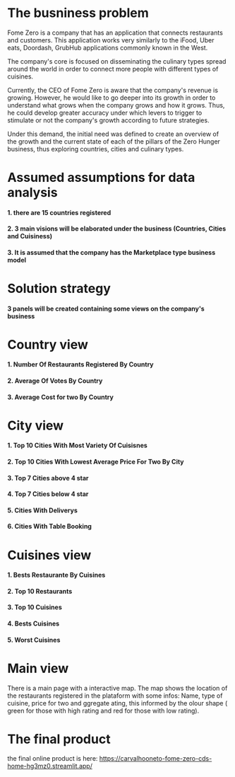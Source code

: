 # The busniness problem

Fome Zero is a company that has an application that connects restaurants and customers. This application works very similarly to the iFood, Uber eats, Doordash, GrubHub applications commonly known in the West.

The company's core is focused on disseminating the culinary types spread around the world in order to connect more people with different types of cuisines.

Currently, the CEO of Fome Zero is aware that the company's revenue is growing. However, he would like to go deeper into its growth in order to understand what grows when the company grows and how it grows. Thus, he could develop greater accuracy under which levers to trigger to stimulate or not the company's growth according to future strategies.

Under this demand, the initial need was defined to create an overview of the growth and the current state of each of the pillars of the Zero Hunger business, thus exploring countries, cities and culinary types.

#  Assumed assumptions for data analysis

#### 1. there are 15 countries registered
#### 2. 3 main visions will be elaborated under the business (Countries, Cities and Cuisiness)
#### 3. It is assumed that the company has the Marketplace type business model

# Solution strategy

#### 3 panels will be created containing some views on the company's business

#  Country view

#### 1. Number Of Restaurants Registered By Country
#### 2. Average Of Votes By Country
#### 3. Average Cost for two By Country

# City view

#### 1. Top 10 Cities With Most Variety Of Cuisisnes
#### 2. Top 10 Cities With Lowest Average Price For Two By City
#### 3. Top 7 Cities above 4 star
#### 4. Top 7 Cities below 4 star
#### 5. Cities With Deliverys
#### 6. Cities With Table Booking

# Cuisines view

#### 1. Bests Restaurante By Cuisines
#### 2. Top 10 Restaurants
#### 3. Top 10 Cuisines
#### 4. Bests Cuisines
#### 5. Worst Cuisines

# Main view

There is a main page with a interactive map. The map shows the location of the restaurants registered in the plataform with some infos: Name, type of cuisine, price for two and ggregate ating, this informed by the olour shape ( green for those with high rating and red for those with low rating).


# The final product

the final online product is here: https://carvalhooneto-fome-zero-cds-home-hg3mz0.streamlit.app/ 
